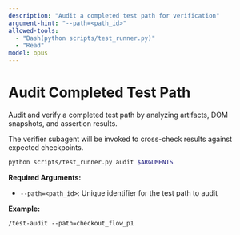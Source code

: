 ```yaml
---
description: "Audit a completed test path for verification"
argument-hint: "--path=<path_id>"
allowed-tools:
  - "Bash(python scripts/test_runner.py)"
  - "Read"
model: opus
---
```


# Audit Completed Test Path

Audit and verify a completed test path by analyzing artifacts, DOM snapshots, and assertion results.

The verifier subagent will be invoked to cross-check results against expected checkpoints.

```bash
python scripts/test_runner.py audit $ARGUMENTS
```

**Required Arguments:**
- `--path=<path_id>`: Unique identifier for the test path to audit

**Example:**
```
/test-audit --path=checkout_flow_p1
```